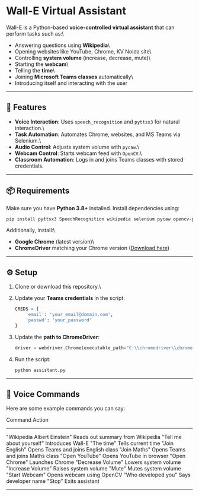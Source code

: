 # Wall-E Virtual Assistant

Wall-E is a Python-based **voice-controlled virtual assistant** that can
perform tasks such as:\
- Answering questions using **Wikipedia**\
- Opening websites like YouTube, Chrome, KV Noida site\
- Controlling **system volume** (increase, decrease, mute)\
- Starting the **webcam**\
- Telling the **time**\
- Joining **Microsoft Teams classes** automatically\
- Introducing itself and interacting with the user

------------------------------------------------------------------------

## 🚀 Features

-   **Voice Interaction**: Uses `speech_recognition` and `pyttsx3` for
    natural interaction.\
-   **Task Automation**: Automates Chrome, websites, and MS Teams via
    Selenium.\
-   **Audio Control**: Adjusts system volume with `pycaw`.\
-   **Webcam Control**: Starts webcam feed with `OpenCV`.\
-   **Classroom Automation**: Logs in and joins Teams classes with
    stored credentials.

------------------------------------------------------------------------

## 📦 Requirements

Make sure you have **Python 3.8+** installed. Install dependencies
using:

``` bash
pip install pyttsx3 SpeechRecognition wikipedia selenium pycaw opencv-python comtypes
```

Additionally, install:\
- **Google Chrome** (latest version)\
- **ChromeDriver** matching your Chrome version ([Download
here](https://chromedriver.chromium.org/downloads))

------------------------------------------------------------------------

## ⚙️ Setup

1.  Clone or download this repository.\

2.  Update your **Teams credentials** in the script:

    ``` python
    CREDS = {
        'email': 'your_email@domain.com',
        'passwd': 'your_password'
    }
    ```

3.  Update the **path to ChromeDriver**:

    ``` python
    driver = webdriver.Chrome(executable_path="C:\\chromedriver\\chromedriver.exe")
    ```

4.  Run the script:

    ``` bash
    python assistant.py
    ```

------------------------------------------------------------------------

## 🎤 Voice Commands

Here are some example commands you can say:

  Command                       Action
  ----------------------------- -------------------------------------
  "Wikipedia Albert Einstein"   Reads out summary from Wikipedia
  "Tell me about yourself"      Introduces Wall-E
  "The time"                    Tells current time
  "Join English"                Opens Teams and joins English class
  "Join Maths"                  Opens Teams and joins Maths class
  "Open YouTube"                Opens YouTube in browser
  "Open Chrome"                 Launches Chrome
  "Decrease Volume"             Lowers system volume
  "Increase Volume"             Raises system volume
  "Mute"                        Mutes system volume
  "Start Webcam"                Opens webcam using OpenCV
  "Who developed you"           Says developer name
  "Stop"                        Exits assistant

------------------------------------------------------------------------
    
